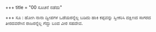 +++
title = "00 ಸೂಚನೆ ನಡೆದು"

+++
ಸೂ : ಹೋಗಿ ನಾನಾ ದ್ವೀಪಗಳ ಒಡೆಯರನ್ನೆಲ್ಲ ಬಡಿದು ಹಾಕಿ ಕಪ್ಪವನ್ನು ಸ್ವೀಕರಿಸಿ ದಕ್ಷಿಣದ ಸಾಗರದ ತೀರದವರೆಗಿನ ರಾಜರನ್ನೆಲ್ಲ ಗೆದ್ದು ಬಂದ ವೀರ ಸಹದೇವ.